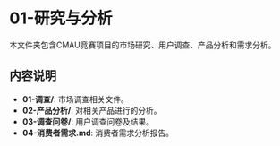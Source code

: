 # 01-研究与分析

本文件夹包含CMAU竞赛项目的市场研究、用户调查、产品分析和需求分析。

## 内容说明

- **01-调查/**: 市场调查相关文件。
- **02-产品分析/**: 对相关产品进行的分析。
- **03-调查问卷/**: 用户调查问卷及结果。
- **04-消费者需求.md**: 消费者需求分析报告。 